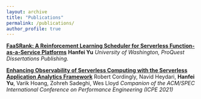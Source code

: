 ```yaml
---
layout: archive
title: "Publications"
permalink: /publications/
author_profile: true
---
```


<!-- {% if author.googlescholar %}
  You can also find my articles on <u><a href="{{author.googlescholar}}">my Google Scholar profile</a>.</u>
{% endif %}

{% include base_path %}

{% for post in site.publications reversed %}
  {% include archive-single.html %}
{% endfor %} -->

[**FaaSRank: A Reinforcement Learning Scheduler for Serverless Function-as-a-Service Platforms**](https://hanfeiyu.github.io/publications/master-thesis)
**Hanfei Yu**
*University of Washington, ProQuest Dissertations Publishing.*

[**Enhancing Observability of Serverless Computing with the Serverless Application Analytics Framework**](https://hanfeiyu.github.io/publications/icpe-tutorial-saaf)
Robert Cordingly, Navid Heydari, **Hanfei Yu**, Varik Hoang, Zohreh Sadeghi, Wes Lloyd
*Companion of the ACM/SPEC International Conference on Performance Engineering (ICPE 2021)*
